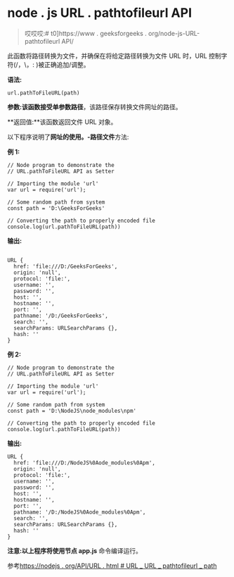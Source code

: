 # node . js URL . pathtofileurl API

> 哎哎哎:# t0]https://www . geeksforgeeks . org/node-js-URL-pathtofileurl API/

此函数将路径转换为文件，并确保在将给定路径转换为文件 URL 时，URL 控制字符(/，\，: )被正确追加/调整。

**语法:**

```
url.pathToFileURL(path)
```

**参数:**该函数接受单参数**路径**，该路径保存转换文件网址的路径。

**返回值:**该函数返回文件 URL 对象。

以下程序说明了**网址的使用。-路径文件**方法:

**例 1:**

```
// Node program to demonstrate the  
// URL.pathToFileURL API as Setter

// Importing the module 'url' 
var url = require('url');

// Some random path from system
const path = 'D:\GeeksForGeeks'

// Converting the path to properly encoded file
console.log(url.pathToFileURL(path)) 
```

**输出:**

```

URL {
  href: 'file:///D:/GeeksForGeeks',
  origin: 'null',
  protocol: 'file:',
  username: '',
  password: '',
  host: '',
  hostname: '',
  port: '',
  pathname: '/D:/GeeksForGeeks',
  search: '',
  searchParams: URLSearchParams {},
  hash: ''
}

```

**例 2:**

```
// Node program to demonstrate the  
// URL.pathToFileURL API as Setter

// Importing the module 'url' 
var url = require('url');

// Some random path from system
const path = 'D:\NodeJS\node_modules\npm'

// Converting the path to properly encoded file
console.log(url.pathToFileURL(path)) 
```

**输出:**

```
URL {
  href: 'file:///D:/NodeJS%0Aode_modules%0Apm',
  origin: 'null',
  protocol: 'file:',
  username: '',
  password: '',
  host: '',
  hostname: '',
  port: '',
  pathname: '/D:/NodeJS%0Aode_modules%0Apm',
  search: '',
  searchParams: URLSearchParams {},
  hash: ''
}

```

**注意:**以上程序将使用**节点 app.js** 命令编译运行。

参考[https://nodejs . org/API/URL . html # URL _ URL _ pathtofileurl _ path](https://nodejs.org/api/url.html#url_url_pathtofileurl_path)